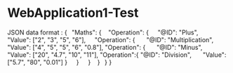# WebApplication1-Test

JSON data format :
{ 
  "Maths": { 
    "Operation": { 
      "@ID": "Plus", 
      "Value": ["2", "3", "5", "6"], 
      "Operation": { 
        "@ID": "Multiplication",
        "Value": ["4", "5", "5", "6", "0.8"],
     "Operation": { 
            "@ID": "Minus",
            "Value": ["20", "4.7", "10", "11"],
         "Operation":{
            "@ID": "Division",
                "Value": ["5.7", "80", "0.01"]
         }
        }
      } 
    } 
  } 
} 
